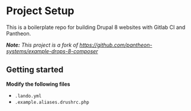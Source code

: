 # Project Setup

This is a boilerplate repo for building Drupal 8 websites with Gitlab CI and Pantheon.

_**Note:** This project is a fork of https://github.com/pantheon-systems/example-drops-8-composer_


## Getting started

**Modify the following files**
 - `.lando.yml`
 - `.example.aliases.drushrc.php`
